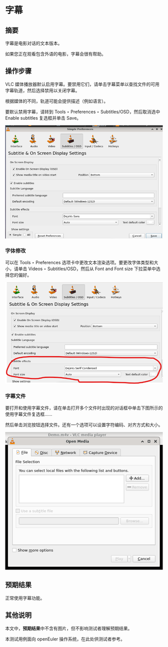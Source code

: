 # 字幕

## 摘要

字幕是电影对话的文本版本。

如果您正在观看包含外语的电影，字幕会很有帮助。

## 操作步骤

VLC 媒体播放器默认启用字幕。要禁用它们，请单击字幕菜单以查找文件的可用字幕轨道，然后选择禁用以关闭字幕。

根据媒体的不同，轨道可能会提供描述（例如语言）。

要默认禁用字幕，请转到 Tools ‣ Preferences ‣ Subtitles/OSD，然后取消选中 Enable subtitles 复选框并单击 Save。

![字幕-1](./img/字幕-1.png)

### 字体修改

可以在 Tools ‣ Preferences 选项卡中更改文本渲染选项。要更改字体类型和大小，请单击 Videos ‣ Subtitles/OSD，然后从 Font and Font size 下拉菜单中选择您的偏好。

![字幕-2](./img/字幕-2.png)

### 字幕文件

要打开和使用字幕文件，请在单击打开多个文件时出现的对话框中单击下图所示的使用字幕文件复选框……

然后单击浏览按钮选择文件。还有一个选项可以设置字符编码、对齐方式和大小。

![字幕-3](./img/字幕-3.png)

## 预期结果

正常使用字幕功能。

## 其他说明

本文中，**预期结果**中不含有图片，但不影响测试者理解预期结果。

本测试用例面向 openEuler 操作系统，在此处供测试者参考。
